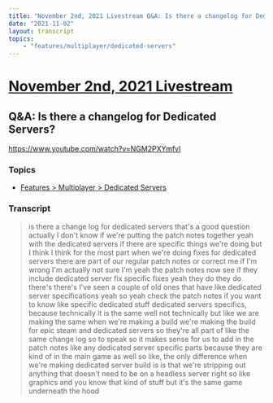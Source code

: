 ```yaml
---
title: "November 2nd, 2021 Livestream Q&A: Is there a changelog for Dedicated Servers?"
date: "2021-11-02"
layout: transcript
topics:
    - "features/multiplayer/dedicated-servers"
---
```

# [November 2nd, 2021 Livestream](../2021-11-02.md)
## Q&A: Is there a changelog for Dedicated Servers?
https://www.youtube.com/watch?v=NGM2PXYmfvI

### Topics
* [Features > Multiplayer > Dedicated Servers](../topics/features/multiplayer/dedicated-servers.md)

### Transcript

> is there a change log for dedicated servers that's a good question actually I don't know if we're putting the patch notes together yeah with the dedicated servers if there are specific things we're doing but I think I think for the most part when we're doing fixes for dedicated servers there are part of our regular patch notes or correct me if I'm wrong I'm actually not sure I'm yeah the patch notes now see if they include dedicated server fix specific fixes yeah they do they do there's there's I've seen a couple of old ones that have like dedicated server specifications yeah so yeah check the patch notes if you want to know like specific dedicated stuff dedicated servers specifics, because technically it is the same well not technically but like we are making the same when we're making a build we're making the build for epic steam and dedicated servers so they're all part of like the same change log so to speak so it makes sense for us to add in the patch notes like any dedicated server specific parts because they are kind of in the main game as well so like, the only difference when we're making dedicated server build is is that we're stripping out anything that doesn't need to be on a headless server right so like graphics and you know that kind of stuff but it's the same game underneath the hood
